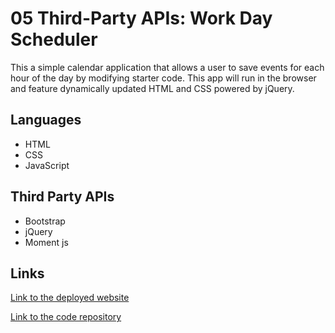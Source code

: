 # 05 Third-Party APIs: Work Day Scheduler

This a simple calendar application that allows a user to save events for each hour of the day by modifying starter code. 
This app will run in the browser and feature dynamically updated HTML and CSS powered by jQuery.

## Languages 

* HTML
* CSS
* JavaScript

## Third Party APIs

* Bootstrap
* jQuery
* Moment js

## Links
[Link to the deployed website](https://larafoster.github.io/Day-Planner-Project/)

[Link to the code repository](https://github.com/larafoster/Day-Planner-Project)


